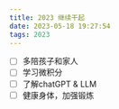 ```yaml
---
title: 2023 继续干起
date: 2023-05-18 19:27:54
tags: 2023
---
```


- [ ] 多陪孩子和家人
- [ ] 学习微积分
- [ ] 了解chatGPT & LLM
- [ ] 健康身体，加强锻炼